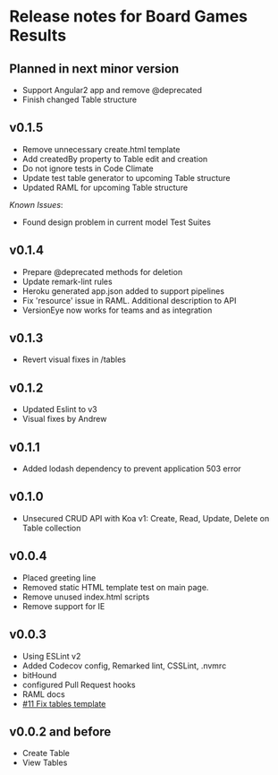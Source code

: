 Release notes for Board Games Results
====================================

Planned in next minor version
------------------

* Support Angular2 app and remove @deprecated
* Finish changed Table structure

v0.1.5
------------------

* Remove unnecessary create.html template
* Add createdBy property to Table edit and creation
* Do not ignore tests in Code Climate
* Update test table generator to upcoming Table structure
* Updated RAML for upcoming Table structure

*Known Issues*:

* Found design problem in current model Test Suites

v0.1.4
------------------

* Prepare @deprecated methods for deletion
* Update remark-lint rules
* Heroku generated app.json added to support pipelines
* Fix 'resource' issue in RAML. Additional description to API
* VersionEye now works for teams and as integration

v0.1.3
------------------

* Revert visual fixes in /tables

v0.1.2
------------------

* Updated Eslint to v3
* Visual fixes by Andrew

v0.1.1
------------------

* Added lodash dependency to prevent application 503 error

v0.1.0
------------------

* Unsecured CRUD API with Koa v1:
  Create, Read, Update, Delete on Table collection

v0.0.4
------------------

* Placed greeting line
* Removed static HTML template test on main page.
* Remove unused index.html scripts
* Remove support for IE

v0.0.3
------------------

* Using ESLint v2
* Added Codecov config, Remarked lint, CSSLint, .nvmrc
* bitHound
* configured Pull Request hooks
* RAML docs
* [#11 Fix tables template](https://github.com/GorlifSense/Board-Games-Results/pull/11)

v0.0.2 and before
------------------

* Create Table
* View Tables
